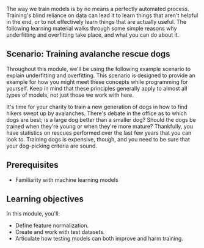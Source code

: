 The way we train models is by no means a perfectly automated process. Training's blind reliance on data can lead it to learn things that aren't helpful in the end, or to not effectively learn things that are actually useful. The following learning material walks through some simple reasons why underfitting and overfitting take place, and what you can do about it.

## Scenario: Training avalanche rescue dogs

Throughout this module, we'll be using the following example scenario to explain underfitting and overfitting. This scenario is designed to provide an example for how you might meet these concepts while programming for yourself. Keep in mind that these principles generally apply to almost all types of models, not just those we work with here.

It's time for your charity to train a new generation of dogs in how to find hikers swept up by avalanches. There's debate in the office as to which dogs are best; is a large dog better than a smaller dog? Should the dogs be trained when they're young or when they're more mature? Thankfully, you have statistics on rescues performed over the last few years that you can look to. Training dogs is expensive, though, and you need to be sure that your dog-picking criteria are sound.

## Prerequisites

* Familiarity with machine learning models

## Learning objectives

In this module, you'll:

* Define feature normalization.
* Create and work with test datasets.
* Articulate how testing models can both improve and harm training.
